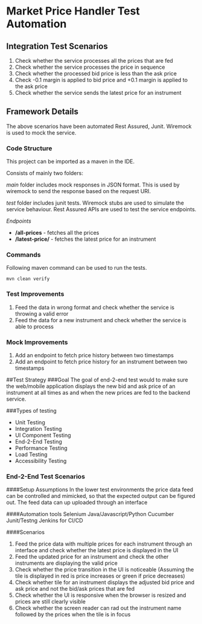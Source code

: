 # Market Price Handler Test Automation

## Integration Test Scenarios
1. Check whether the service processes all the prices that are fed
2. Check whether the service processes the price in sequence
3. Check whether the processed bid price is less than the ask price
4. Check -0.1 margin is applied to bid price and +0.1 margin is applied to the ask price
5. Check whether the service sends the latest price for an instrument

## Framework Details

The above scenarios have been automated Rest Assured, Junit. Wiremock is used to mock the service.

### Code Structure

This project can be imported as a maven in the IDE.

Consists of mainly two folders:

*main* folder includes mock responses in JSON format. This is used by wiremock to send the response based on the request URI.

*test* folder includes junit tests. Wiremock stubs are used to simulate the service behaviour. 
Rest Assured APIs are used to test the service endpoints.

*Endpoints*
- **/all-prices** - fetches all the prices
- **/latest-price/<instrument-name>** - fetches the latest price for an instrument

### Commands
Following maven command can be used to run the tests.

`mvn clean verify`

### Test Improvements
1. Feed the data in wrong format and check whether the service is throwing a valid error
2. Feed the data for a new instrument and check whether the service is able to process

### Mock Improvements
1. Add an endpoint to fetch price history between two timestamps
2. Add an endpoint to fetch price history for an instrument between two timestamps

##Test Strategy
###Goal
The goal of end-2-end test would to make sure the web/mobile application displays 
the new bid and ask price of an instrument at all times as and when the new prices are fed to the backend service.

###Types of testing
- Unit Testing
- Integration Testing
- UI Component Testing
- End-2-End Testing
- Performance Testing
- Load Testing
- Accessibility Testing

### End-2-End Test Scenarios
####Setup Assumptions
In the lower test environments the price data feed can be controlled and mimicked, 
so that the expected output can be figured out. 
The feed data can up uploaded through an interface

####Automation tools
Selenium
Java/Javascript/Python
Cucumber
Junit/Testng
Jenkins for CI/CD

####Scenarios
1. Feed the price data with multiple prices for each instrument through an interface 
   and check whether the latest price is displayed in the UI
2. Feed the updated price for an instrument and check the other instruments are displaying the valid price
3. Check whether the price transition in the UI is noticeable
   (Assuming the tile is displayed in red is price increases or green if price decreases)
4. Check whether tile for an instrument displays the adjusted bid price and ask price 
   and not the bid/ask prices that are fed
5. Check whether the UI is responsive when the browser is resized and prices are still clearly visible
6. Check whether the screen reader can rad out the instrument name followed by the prices when the tile is in focus